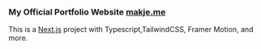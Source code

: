### My Official Portfolio Website [makje.me](https://www.makje.me)

This is a [Next.js](https://nextjs.org/) project with Typescript,TailwindCSS, Framer Motion, and more.


